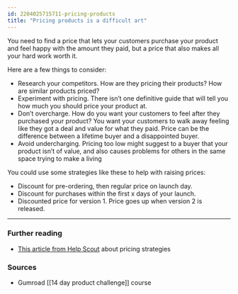 ```yaml
---
id: 2204025715711-pricing-products
title: "Pricing products is a difficult art"
---
```


 You need to find a price that lets your customers purchase your product and feel happy with the amount they paid, but a price that also makes all your hard work worth it.

Here are a few things to consider:

- Research your competitors. How are they pricing their products? How are similar products priced?
- Experiment with pricing. There isn’t one definitive guide that will tell you how much you should price your product at.
- Don’t overcharge. How do you want your customers to feel after they purchased your product? You want your customers to walk away feeling like they got a deal and value for what they paid. Price can be the difference between a lifetime buyer and a disappointed buyer.
- Avoid undercharging. Pricing too low might suggest to a buyer that your product isn’t of value, and also causes problems for others in the same space trying to make a living

You could use some strategies like these to help with raising prices:

- Discount for pre-ordering, then regular price on launch day.
- Discount for purchases within the first x days of your launch.
- Discounted price for version 1. Price goes up when version 2 is released.

---

### Further reading

- [This article from Help Scout](https://www.helpscout.com/blog/pricing-strategies/)  about pricing strategies

### Sources

-  Gumroad [[14 day product challenge]] course
